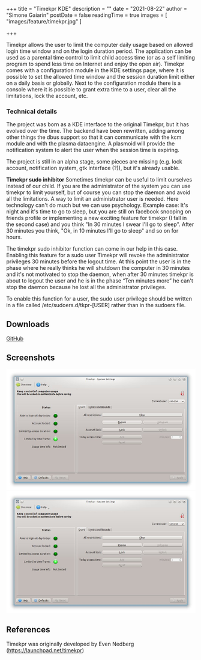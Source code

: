 +++
title = "Timekpr KDE"
description = ""
date = "2021-08-22"
author = "Simone Gaiarin"
postDate = false
readingTime = true
images = [ "images/feature/timekpr.jpg" ]

+++

Timekpr allows the user to limit the computer daily usage based on allowed login time window and on the login duration period. The application can be used as a parental time control to limit child access time (or as a self limiting program to spend less time on Internet and enjoy the open air). Timekpr comes with a configuration module in the KDE settings page, where it is possible to set the allowed time window and the session duration limit either on a daily basis or globally. Next to the configuration module there is a console where it is possible to grant extra time to a user, clear all the limitations, lock the account, etc.

### Technical details

The project was born as a KDE interface to the original Timekpr, but it has evolved over the time. The backend have been rewritten, adding among other things the dbus support so that it can communicate with the kcm module and with the plasma dataengine. A plasmoid will provide the notification system to alert the user when the session time is expiring.

The project is still in an alpha stage, some pieces are missing (e.g. lock account, notification system, gtk interface (?)), but it's already usable.

 **Timekpr sudo inhibitor** Sometimes timekpr can be useful to limit ourselves instead of our child. If you are the administrator of the system you can use timekpr to limit yourself, but of course you can stop the daemon and avoid all the limitations. A way to limit an administrator user is needed. Here technology can't do much but we can use psychology. Example case: It's night and it's time to go to sleep, but you are still on facebook snooping on friends profile or implementing a new exciting feature for timekpr (I fall in the second case) and you think "In 30 minutes I swear I'll go to sleep". After 30 minutes you think, "Ok, in 10 minutes I'll go to sleep" and so on for hours.

The timekpr sudo inhibitor function can come in our help in this case. Enabling this feature for a sudo user Timekpr will revoke the administrator privileges 30 minutes before the logout time. At this point the user is in the phase where he really thinks he will shutdown the computer in 30 minutes and it's not motivated to stop the daemon, when after 30 minutes timekpr is about to logout the user and he is in the phase “Ten minutes more” he can't stop the daemon because he lost all the administrator privileges.

To enable this function for a user, the sudo user privilege should be written in a file called /etc/sudoers.d/tkpr-[USER] rather than in the sudoers file.

## Downloads

[GitHub](https://github.com/simgunz/timekpr)

## Screenshots

![Redshift screenshot 1](images/timekpr-scr-1.jpg#center)
![Redshift screenshot 1](images/timekpr-scr-1.jpg#center)

## References

Timekpr was originally developed by Even Nedberg (https://launchpad.net/timekpr)
